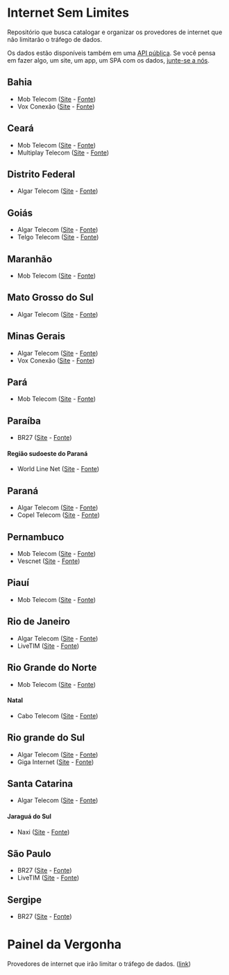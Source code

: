 # Internet Sem Limites
Repositório que busca catalogar e organizar os provedores de internet que não limitarão o tráfego de dados.

Os dados estão disponíveis também em uma [API pública](http://github.com/cuducos/InternetSemLimitesCMS). Se você pensa em fazer algo, um site, um app, um SPA com os dados, [junte-se a nós](https://github.com/jlcarvalho/InternetSemLimites/issues/9).

## Bahia
- Mob Telecom ([Site](http://www.mobtelecom.com.br/) - [Fonte](https://archive.is/v5Ajk))
- Vox Conexão ([Site](http://www.voxconexao.com.br/) - [Fonte](http://archive.is/Hv8xL))

## Ceará
- Mob Telecom ([Site](http://www.mobtelecom.com.br/) - [Fonte](https://archive.is/v5Ajk))
- Multiplay Telecom ([Site](http://www.multiplaytelecom.com.br/) - [Fonte](https://archive.is/aLHyp))

## Distrito Federal
- Algar Telecom ([Site](http://www.algartelecom.com.br/) - [Fonte](https://archive.is/Lzgc0))

## Goiás
- Algar Telecom ([Site](http://www.algartelecom.com.br/) - [Fonte](https://archive.is/Lzgc0))
- Telgo Telecom ([Site](http://telgo.com.br/) - [Fonte](https://archive.is/2Hm37))

## Maranhão
- Mob Telecom ([Site](http://www.mobtelecom.com.br/) - [Fonte](https://archive.is/v5Ajk))

## Mato Grosso do Sul
- Algar Telecom ([Site](http://www.algartelecom.com.br/) - [Fonte](https://archive.is/Lzgc0))

## Minas Gerais
- Algar Telecom ([Site](http://www.algartelecom.com.br/) - [Fonte](https://archive.is/Lzgc0))
- Vox Conexão ([Site](http://www.voxconexao.com.br/) - [Fonte](http://archive.is/Hv8xL))

## Pará
- Mob Telecom ([Site](http://www.mobtelecom.com.br/) - [Fonte](https://archive.is/v5Ajk))

## Paraíba
- BR27 ([Site](http://www.br27.com.br/) - [Fonte](https://archive.is/rggZG))

#### Região sudoeste do Paraná
- World Line Net ([Site](http://www.wln.com.br/) - [Fonte](https://archive.is/EyE6N))

## Paraná
- Algar Telecom ([Site](http://www.algartelecom.com.br/) - [Fonte](https://archive.is/Lzgc0))
- Copel Telecom ([Site](http://www.copeltelecom.com/site/) - [Fonte](https://archive.is/YWaqe))

## Pernambuco
- Mob Telecom ([Site](http://www.mobtelecom.com.br/) - [Fonte](https://archive.is/v5Ajk))
- Vescnet ([Site](http://www.vescnet.com.br/) - [Fonte](https://archive.is/XAMlb))

## Piauí
- Mob Telecom ([Site](http://www.mobtelecom.com.br/) - [Fonte](https://archive.is/v5Ajk))

## Rio de Janeiro
- Algar Telecom ([Site](http://www.algartelecom.com.br/) - [Fonte](https://archive.is/Lzgc0))
- LiveTIM ([Site](http://www.livetim.tim.com.br/) - [Fonte](https://archive.is/H5kYp))

## Rio Grande do Norte
- Mob Telecom ([Site](http://www.mobtelecom.com.br/) - [Fonte](https://archive.is/v5Ajk))

#### Natal
- Cabo Telecom ([Site](http://cabotelecom.com.br) - [Fonte](https://archive.is/fsw4q))

## Rio grande do Sul
- Algar Telecom ([Site](http://www.algartelecom.com.br/) - [Fonte](https://archive.is/Lzgc0))
- Giga Internet ([Site](http://www.giga.com.br/) - [Fonte](https://archive.is/58NZ5))

## Santa Catarina
- Algar Telecom ([Site](http://www.algartelecom.com.br/) - [Fonte](https://archive.is/Lzgc0))

#### Jaraguá do Sul
- Naxi ([Site](http://www.naxi.com.br/) - [Fonte](https://archive.is/nclhr))

## São Paulo
- BR27 ([Site](http://www.br27.com.br/) - [Fonte](https://archive.is/rggZG))
- LiveTIM ([Site](http://www.livetim.tim.com.br/) - [Fonte](https://archive.is/H5kYp))

## Sergipe
- BR27 ([Site](http://www.br27.com.br/) - [Fonte](https://archive.is/rggZG))

# Painel da Vergonha
Provedores de internet que irão limitar o tráfego de dados. ([link](HALL_OF_SHAME.md))
